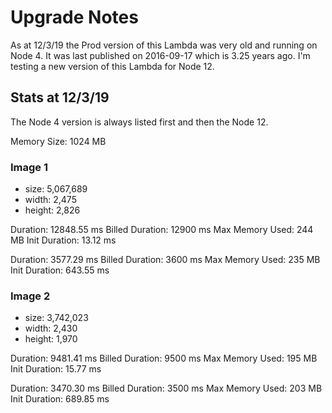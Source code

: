 # Upgrade Notes

As at 12/3/19 the Prod version of this Lambda was very old and running on Node 4. It was last published on 2016-09-17 which is 3.25 years ago. I'm testing a new version of this Lambda for Node 12.

## Stats at 12/3/19

The Node 4 version is always listed first and then the Node 12.

Memory Size: 1024 MB

### Image 1

- size: 5,067,689
- width: 2,475
- height: 2,826

Duration: 12848.55 ms	Billed Duration: 12900 ms	Max Memory Used: 244 MB	Init Duration: 13.12 ms	

Duration: 3577.29 ms	Billed Duration: 3600 ms	Max Memory Used: 235 MB	Init Duration: 643.55 ms

### Image 2

- size: 3,742,023
- width: 2,430
- height: 1,970

Duration: 9481.41 ms	Billed Duration: 9500 ms	Max Memory Used: 195 MB	Init Duration: 15.77 ms	

Duration: 3470.30 ms	Billed Duration: 3500 ms	Max Memory Used: 203 MB	Init Duration: 689.85 ms
